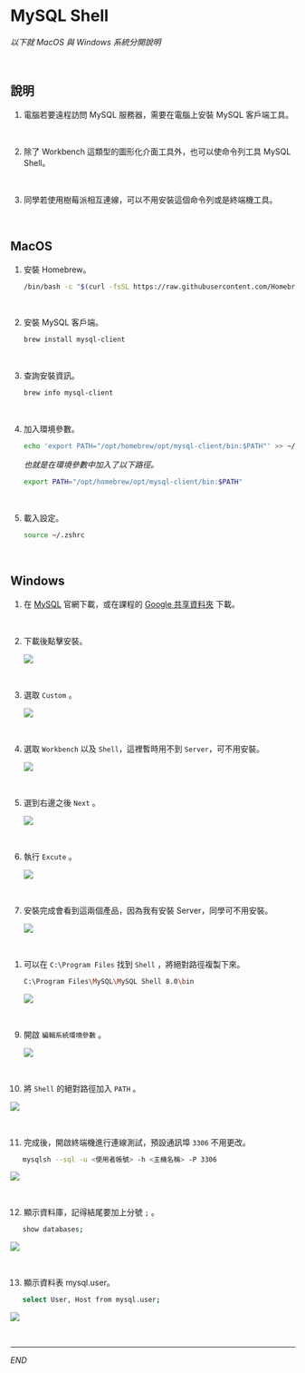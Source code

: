 # MySQL Shell

_以下就 MacOS 與 Windows 系統分開說明_

<br>

## 說明

1. 電腦若要遠程訪問 MySQL 服務器，需要在電腦上安裝 MySQL 客戶端工具。

<br>

2. 除了 Workbench 這類型的圖形化介面工具外，也可以使命令列工具 MySQL Shell。

<br>

3. 同學若使用樹莓派相互連線，可以不用安裝這個命令列或是終端機工具。

<br>

## MacOS

1. 安裝 Homebrew。

   ```bash
   /bin/bash -c "$(curl -fsSL https://raw.githubusercontent.com/Homebrew/install/HEAD/install.sh)"
   ```

<br>

2. 安裝 MySQL 客戶端。

   ```bash
   brew install mysql-client
   ```

<br>

3. 查詢安裝資訊。

   ```bash
   brew info mysql-client
   ```

<br>

4. 加入環境參數。

   ```bash
   echo 'export PATH="/opt/homebrew/opt/mysql-client/bin:$PATH"' >> ~/.zshrc
   ```

   _也就是在環境參數中加入了以下路徑。_

   ```bash
   export PATH="/opt/homebrew/opt/mysql-client/bin:$PATH"
   ```

<br>

5. 載入設定。

   ```bash
   source ~/.zshrc
   ```

<br>

## Windows

1. 在 [MySQL](https://dev.mysql.com/downloads/installer/) 官網下載，或在課程的  [Google 共享資料夾](https://drive.google.com/drive/folders/1mNUYleyox6JGOwGVHj_RCsyw2s64likf?usp=drive_link) 下載。

<br>

2. 下載後點擊安裝。

   ![](images/img_80.png)

<br>

3. 選取 `Custom` 。

   ![](images/img_81.png)

<br>

4. 選取 `Workbench` 以及 `Shell`，這裡暫時用不到 `Server`，可不用安裝。

   ![](images/img_82.png)

<br>

5. 選到右邊之後 `Next` 。

   ![](images/img_83.png)

<br>

6. 執行 `Excute` 。

   ![](images/img_84.png)

<br>

7. 安裝完成會看到這兩個產品，因為我有安裝 Server，同學可不用安裝。

   ![](images/img_85.png)

<br>

1. 可以在 `C:\Program Files` 找到 `Shell` ，將絕對路徑複製下來。

   ```bash
   C:\Program Files\MySQL\MySQL Shell 8.0\bin
   ```

   ![](images/img_86.png)

<br>

9. 開啟 `編輯系統環境參數` 。

   ![](images/img_87.png)

<br>

10. 將 `Shell` 的絕對路徑加入 `PATH` 。

   ![](images/img_88.png)

<br>

11. 完成後，開啟終端機進行連線測試，預設通訊埠 `3306` 不用更改。

```bash
   mysqlsh --sql -u <使用者帳號> -h <主機名稱> -P 3306
```

   ![](images/img_89.png)

<br>

12. 顯示資料庫，記得結尾要加上分號 `;` 。

```bash
   show databases;
```

   ![](images/img_90.png)

<br>

13. 顯示資料表 mysql.user。

```bash
   select User, Host from mysql.user;
```

   ![](images/img_91.png)

<br>

---

_END_

